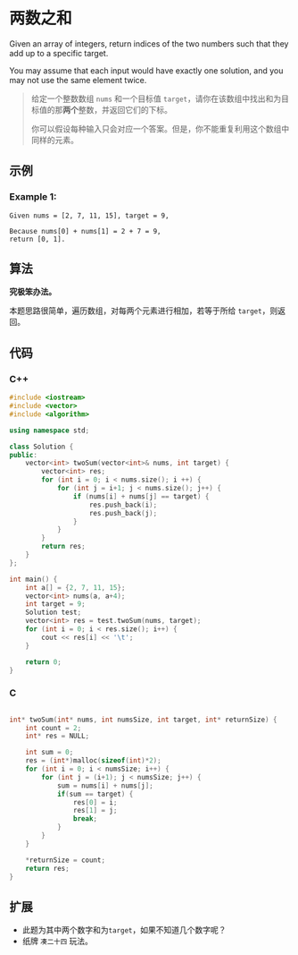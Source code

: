 # 两数之和

Given an array of integers, return indices of the two numbers such that they add up to a specific target.

You may assume that each input would have exactly one solution, and you may not use the same element twice.

> 给定一个整数数组 `nums` 和一个目标值 `target`，请你在该数组中找出和为目标值的那**两个**整数，并返回它们的下标。
>
> 你可以假设每种输入只会对应一个答案。但是，你不能重复利用这个数组中同样的元素。



## 示例

### Example 1:

```
Given nums = [2, 7, 11, 15], target = 9,

Because nums[0] + nums[1] = 2 + 7 = 9,
return [0, 1].
```



## 算法

**究极笨办法。**

本题思路很简单，遍历数组，对每两个元素进行相加，若等于所给 `target`，则返回。



## 代码

### C++

```c++
#include <iostream>
#include <vector>
#include <algorithm>

using namespace std;

class Solution {
public:
    vector<int> twoSum(vector<int>& nums, int target) {
        vector<int> res;
        for (int i = 0; i < nums.size(); i ++) {
            for (int j = i+1; j < nums.size(); j++) {
                if (nums[i] + nums[j] == target) {
                    res.push_back(i);
                    res.push_back(j);
                }
            }
        }
        return res;
    }
};

int main() {
    int a[] = {2, 7, 11, 15};
    vector<int> nums(a, a+4);
    int target = 9;
    Solution test;
    vector<int> res = test.twoSum(nums, target);
    for (int i = 0; i < res.size(); i++) {
        cout << res[i] << '\t';
    }

    return 0;
}
```



### C

```c

int* twoSum(int* nums, int numsSize, int target, int* returnSize) {
    int count = 2;
    int* res = NULL;

    int sum = 0;
    res = (int*)malloc(sizeof(int)*2);
    for (int i = 0; i < numsSize; i++) {
        for (int j = (i+1); j < numsSize; j++) {
            sum = nums[i] + nums[j];
            if(sum == target) {
                res[0] = i;
                res[1] = j;
                break;
            }
        }
    }

    *returnSize = count;
    return res;
}

```



## 扩展

- 此题为其中两个数字和为`target`，如果不知道几个数字呢？
- 纸牌 `凑二十四` 玩法。